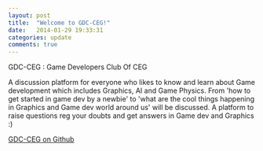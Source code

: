 ```yaml
---
layout: post
title:  "Welcome to GDC-CEG!"
date:   2014-01-29 19:33:31
categories: update
comments: true
---
```


GDC-CEG : Game Developers Club Of CEG

A discussion platform for everyone who likes to know and learn about Game development which includes Graphics, AI and Game Physics. From 'how to get started in game dev by a newbie' to 'what are the cool things happening in Graphics and Game dev world around us' will be discussed. A platform to raise questions reg your doubts and get answers in Game dev and Graphics :)

[GDC-CEG on Github] 

[GDC-CEG on Github]: https://github.com/GDC-CEG

